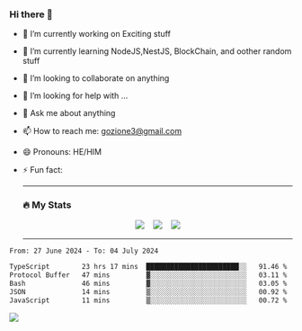 ### Hi there 👋

<!--
**charlieScript/charlieScript** is a ✨ _special_ ✨ repository because its `README.md` (this file) appears on your GitHub profile.

Here are some ideas to get you started: -->

- 🔭 I’m currently working on Exciting stuff
- 🌱 I’m currently learning NodeJS,NestJS, BlockChain, and oother random stuff
- 👯 I’m looking to collaborate on anything
- 🤔 I’m looking for help with ...
- 💬 Ask me about anything
- 📫 How to reach me: gozione3@gmail.com
- 😄 Pronouns: HE/HIM
- ⚡ Fun fact:


  ---

  ### :fire: My Stats

  <div id="stats" align="center">
  <img src="http://github-readme-streak-stats.herokuapp.com?user=charlieScript&theme=dark&date_format=M%20j%5B%2C%20Y%5D" />&nbsp;&nbsp;&nbsp;
  <img src="https://github-readme-stats.vercel.app/api/top-langs/?username=charlieScript&layout=compact&theme=vision-friendly-dark"/>&nbsp;&nbsp;&nbsp;
  <img src="https://github-readme-stats.vercel.app/api?username=charlieScript&show_icons=true&theme=radical"/>
  </div>

  ---



<!--START_SECTION:waka-->

```txt
From: 27 June 2024 - To: 04 July 2024

TypeScript        23 hrs 17 mins  ███████████████████████░░   91.46 %
Protocol Buffer   47 mins         ▓░░░░░░░░░░░░░░░░░░░░░░░░   03.11 %
Bash              46 mins         ▓░░░░░░░░░░░░░░░░░░░░░░░░   03.05 %
JSON              14 mins         ▒░░░░░░░░░░░░░░░░░░░░░░░░   00.92 %
JavaScript        11 mins         ▒░░░░░░░░░░░░░░░░░░░░░░░░   00.72 %
```

<!--END_SECTION:waka-->
![](https://komarev.com/ghpvc/?username=charlieScript)

